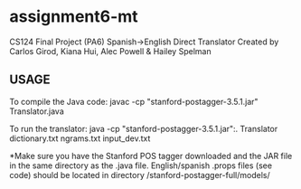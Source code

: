 # assignment6-mt
CS124 Final Project (PA6) Spanish->English Direct Translator
Created by Carlos Girod, Kiana Hui, Alec Powell & Hailey Spelman

USAGE
------------------
To compile the Java code:
javac -cp "stanford-postagger-3.5.1.jar" Translator.java

To run the translator:
java -cp "stanford-postagger-3.5.1.jar":. Translator dictionary.txt ngrams.txt input_dev.txt 

*Make sure you have the Stanford POS tagger downloaded and the JAR file in the same directory as the .java file. English/spanish .props files (see code) should be located in directory /stanford-postagger-full/models/
